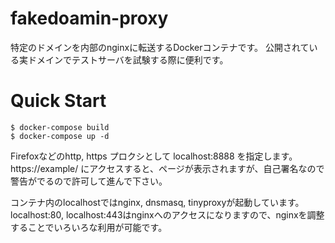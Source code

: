 # fakedoamin-proxy

特定のドメインを内部のnginxに転送するDockerコンテナです。
公開されている実ドメインでテストサーバを試験する際に便利です。

# Quick Start

	$ docker-compose build
	$ docker-compose up -d

Firefoxなどのhttp, https プロクシとして localhost:8888 を指定します。 https://example/ にアクセスすると、ページが表示されますが、自己署名なので警告がでるので許可して進んで下さい。

コンテナ内のlocalhostではnginx, dnsmasq, tinyproxyが起動しています。localhost:80, localhost:443はnginxへのアクセスになりますので、nginxを調整することでいろいろな利用が可能です。

